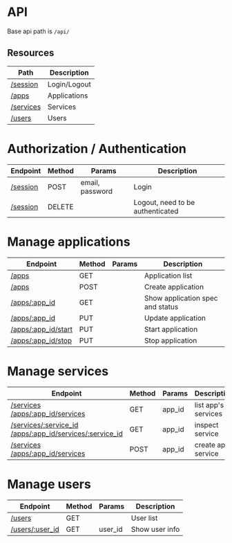 # API
Base api path is `/api/`

## Resources

Path | Description
----- | ------
[/session](https://github.com/da4nik/swanager/blob/master/docs/session.md) | Login/Logout
[/apps](https://github.com/da4nik/swanager/blob/master/docs/app.md) | Applications
[/services](https://github.com/da4nik/swanager/blob/master/docs/services.md) | Services
[/users](https://github.com/da4nik/swanager/blob/master/docs/users.md) | Users


# Authorization / Authentication

Endpoint | Method | Params | Description
------ | ------ | ---- | ------
[/session]() | POST | email, password | Login
[/session]() | DELETE | | Logout, need to be authenticated

# Manage applications

Endpoint | Method | Params | Description
------ | ------ | ---- | ------
[/apps]() | GET |  | Application list
[/apps]() | POST | | Create application
[/apps/:app_id]() | GET | | Show application spec and status
[/apps/:app_id]() | PUT | | Update application
[/apps/:app_id/start]() | PUT | | Start application
[/apps/:app_id/stop]() | PUT | | Stop application

# Manage services

Endpoint | Method | Params | Description
------ | ------ | ---- | ------
[/services]() <br /> [/apps/:app_id/services]() | GET | app_id | list app's services
[/services/:service_id]() <br /> [/apps/:app_id/services/:service_id]()  | GET | app_id | inspect service
[/services]() <br /> [/apps/:app_id/services]() | POST | app_id | create app service

# Manage users


Endpoint | Method | Params | Description
------ | ------ | ---- | ------
[/users]() | GET |  | User list
[/users/:user_id]() | GET | user_id  | Show user info 
